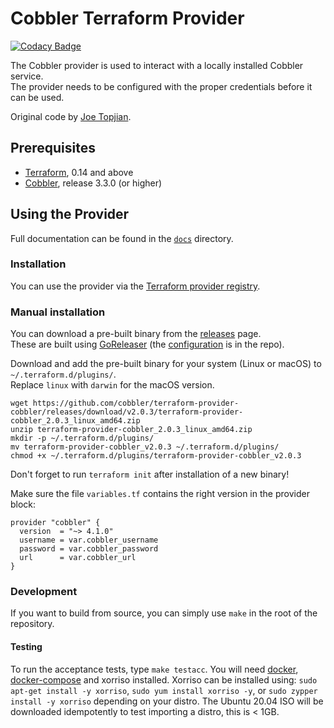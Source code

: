 # Cobbler Terraform Provider

[![Codacy Badge](https://app.codacy.com/project/badge/Grade/d68c9aff2cd74b69afc9366ab4415f6a)](https://app.codacy.com/gh/cobbler/terraform-provider-cobbler/dashboard?utm_source=gh&utm_medium=referral&utm_content=&utm_campaign=Badge_grade)

The Cobbler provider is used to interact with a locally installed Cobbler service.\
The provider needs to be configured with the proper credentials before it can be used.

Original code by [Joe Topjian](https://github.com/jtopjian).

## Prerequisites

- [Terraform](https://terraform.io), 0.14 and above
- [Cobbler](https://cobbler.github.io/), release 3.3.0 (or higher)

## Using the Provider

Full documentation can be found in the [`docs`](/docs) directory.

### Installation

You can use the provider via the [Terraform provider registry](https://registry.terraform.io/providers/cobbler/cobbler).

### Manual installation

You can download a pre-built binary from the [releases](https://github.com/cobbler/terraform-provider-cobbler/releases/)
 page.\
 These are built using [GoReleaser](https://goreleaser.com/) (the [configuration](.goreleaser.yml) is in the repo).

Download and add the pre-built binary for your system (Linux or macOS) to `~/.terraform.d/plugins/`.\
Replace `linux` with `darwin` for the macOS version.

```console
wget https://github.com/cobbler/terraform-provider-cobbler/releases/download/v2.0.3/terraform-provider-cobbler_2.0.3_linux_amd64.zip
unzip terraform-provider-cobbler_2.0.3_linux_amd64.zip
mkdir -p ~/.terraform.d/plugins/
mv terraform-provider-cobbler_v2.0.3 ~/.terraform.d/plugins/
chmod +x ~/.terraform.d/plugins/terraform-provider-cobbler_v2.0.3
```

Don't forget to run `terraform init` after installation of a new binary!

Make sure the file `variables.tf` contains the right version in the provider block:

```hcl
provider "cobbler" {
  version  = "~> 4.1.0"
  username = var.cobbler_username
  password = var.cobbler_password
  url      = var.cobbler_url
}
```

### Development

If you want to build from source, you can simply use `make` in the root of the repository.
#### Testing

To run the acceptance tests, type `make testacc`.  You will need [docker](https://docs.docker.com/get-docker/), 
[docker-compose](https://docs.docker.com/compose/install/) and xorriso installed.  Xorriso can be installed using:
`sudo apt-get install -y xorriso`, `sudo yum install xorriso -y`, or `sudo zypper install -y xorriso` depending on your
distro.  The Ubuntu 20.04 ISO will be downloaded idempotently to test importing a distro, this is < 1GB.  
